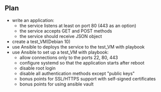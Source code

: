 ## Plan
* write an application:
	* the service listens at least on port 80 (443 as an option)
	* the service accepts GET and POST methods
	* the service should receive JSON object
* create a test_VM(Debian 10)
* use Ansible to deploys the service to the test_VM with playbook
* use Ansible to set up a test_VM with playbook:
	* allow connections only to the ports 22, 80, 443
	* configure systemd so that the application starts after reboot
	* disable root login
	* disable all authentication methods except "public keys"
	* bonus points for SSL/HTTPS support with self-signed certificates
	* bonus points for using ansible vault
